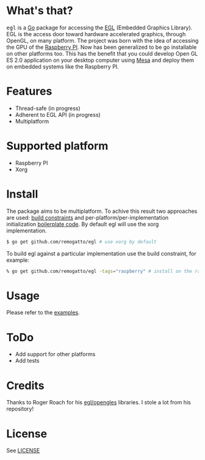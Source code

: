 # What's that?

<tt>egl</tt> is a [Go](http://golang.org) package for accessing the
[EGL](http://en.wikipedia.org/wiki/EGL_(OpenGL)) (Embedded Graphics
Library). EGL is the access door toward hardware accelerated graphics,
through OpenGL, on many platform. The project was born with the idea
of accessing the GPU of the [Raspberry
PI](http://raspberrypi.org). Now has been generalized to be go
installable on other platforms too. This has the benefit that you
could develop Open GL ES 2.0 application on your desktop computer
using [Mesa](http://www.mesa3d.org/egl.html) and deploy them on
embedded systems like the Raspberry PI.

# Features

* Thread-safe (in progress)
* Adherent to EGL API (in progress)
* Multiplatform

# Supported platform

* Raspberry PI
* Xorg

# Install

The package aims to be multiplatform. To achive this result two
approaches are used: [build constraints](http://golang.org/pkg/go/build)
and per-platform/per-implementation initialization [boilerplate
code](platform/). By default egl will use the xorg implementation.

~~~bash
$ go get github.com/remogatto/egl # use xorg by default
~~~

To build egl against a particular implementation use the build
constraint, for example:

~~~bash
% go get github.com/remogatto/egl -tags="raspberry" # install on the raspberry
~~~

# Usage

Please refer to the [examples](examples/).

# ToDo

* Add support for other platforms
* Add tests

# Credits

Thanks to Roger Roach for his [egl/opengles](https://github.com/mortdeus/egles) libraries. I stole a lot from his repository!

# License

See [LICENSE](LICENSE)

